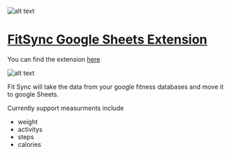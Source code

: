 ![alt text](https://github.com/brendena/FitSync/blob/master/images/logo96.png?raw=true)

# [FitSync Google Sheets Extension](https://chrome.google.com/webstore/detail/fit-sync/inpbnmkmjmcbfmhhojijbimpiieifekh?hl=en)
You can find the extension [here](https://chrome.google.com/webstore/detail/fit-sync/inpbnmkmjmcbfmhhojijbimpiieifekh?hl=en)

![alt text](https://github.com/brendena/FitSync/blob/master/images/screenShot.png?raw=true)


Fit Sync will take the data from your google fitness databases and move it to google Sheets.

Currently support measurments include
* weight
* activitys
* steps
* calories
